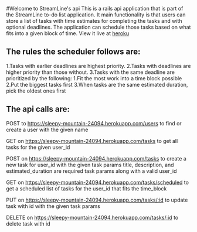 #Welcome to StreamLine's api
This is a rails api application that is part of the StreamLine to-do list application.  It main functionality is that users can store a list of tasks with time estimates for completing the tasks and with optional deadlines.  The application can schedule those tasks based on what fits into a given block of time.  View it live at [heroku](https://sleepy-mountain-24094.herokuapp.com/)

## The rules the scheduler follows are:
1.Tasks with earlier deadlines are highest priority.
2.Tasks with deadlines are higher priority than those without.
3.Tasks with the same deadline are prioritized by the following:
  1.Fit the most work into a time block possible
  2.Put the biggest tasks first
  3.When tasks are the same estimated duration, pick the oldest ones first

## The api calls are:
POST to https://sleepy-mountain-24094.herokuapp.com/users
to find or create a user with the given name

GET on https://sleepy-mountain-24094.herokuapp.com/tasks
to get all tasks for the given user_id

POST on https://sleepy-mountain-24094.herokuapp.com/tasks
to create a new task for user_id with the given task params
title, description, and estimated_duration are required task params along with a valid user_id

GET on https://sleepy-mountain-24094.herokuapp.com/tasks/scheduled
to get a scheduled list of tasks for the user_id that fits the time_block

PUT on https://sleepy-mountain-24094.herokuapp.com/tasks/:id
to update task with id with the given task params

DELETE on https://sleepy-mountain-24094.herokuapp.com/tasks/:id
to delete task with id
